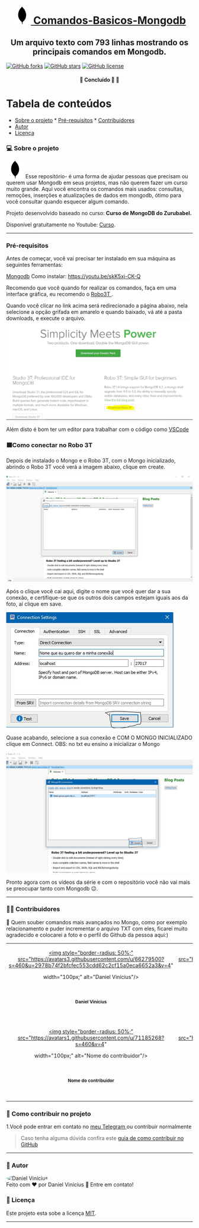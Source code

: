 

<h1  align="center">
<a  href="#"  alt="Repositório dos comandos Mongodb">
<img  alt="Logo MongoDb"  src="./assets/mongodb.svg">
Comandos-Basicos-Mongodb</a>
</h1>

<h2 align="center">
    Um arquivo texto com 793 linhas mostrando os principais comandos em Mongodb.
</h2>

<p> 

[![GitHub forks](https://img.shields.io/github/forks/Daniel-Vinicius/Comandos-Basicos-Mongo-db?style=social)](https://github.com/Daniel-Vinicius/Comandos-Basicos-Mongo-db/network)
[![GitHub stars](https://img.shields.io/github/stars/Daniel-Vinicius/Comandos-Basicos-Mongo-db?style=social)](https://github.com/Daniel-Vinicius/Comandos-Basicos-Mongo-db/stargazers)
[![GitHub license](https://img.shields.io/github/license/Daniel-Vinicius/Comandos-Basicos-Mongo-db)](https://github.com/Daniel-Vinicius/Comandos-Basicos-Mongo-db/blob/master/LICENSE)

<h4 align="center">
	🚧   Concluído 🚀 🚧
</h4>

Tabela de conteúdos
=================
<!--ts-->
   * [Sobre o projeto](#sobre)
    * [Pré-requisitos](#pré-requisitos)
    * [Contribuidores](#contribuidores)
   * [Autor](#autor)
   * [Licença](#licença)
<!--te-->


### 💻 Sobre o projeto<a id="sobre"></a>

<img  alt="Logo MongoDb "  src="./assets/mongodb.svg"> Esse repositório- é uma forma de ajudar pessoas que precisam ou querem usar Mongodb em seus projetos, mas não querem fazer um curso muito grande. Aqui você encontra os comandos mais usados: consultas, remoções, inserções e atualizações de dados em mongodb, ótimo para você consultar quando esquecer algum comando.


Projeto desenvolvido baseado no curso: **Curso de MongoDB do Zurubabel.**

 Disponível gratuitamente no Youtube: [Curso](https://www.youtube.com/playlist?list=PL4OAe-tL47sZeAX1LXxSZxXtqj1fYGkF1).

---
### Pré-requisitos

Antes de começar, você vai precisar ter instalado em sua máquina as seguintes ferramentas:

<a href="https://www.mongodb.com/try/download/community">Mongodb</a>
Como instalar:  https://youtu.be/skK5xj-CK-Q

Recomendo que você quando for realizar os comandos, faça em uma interface gráfica, eu recomendo o <a href="https://robomongo.org/download"> Robo3T </a>.

Quando você clicar no link acima será redirecionado a página abaixo, nela selecione a opção grifada em amarelo e quando baixado, vá até a pasta downloads, e execute o arquivo.
<img  alt="página de download"  src="./assets/imagem-dowload.jpg"> 


Além disto é bom ter um editor para trabalhar com o código como [VSCode](https://code.visualstudio.com/)


### 🟦Como conectar no Robo 3T<a id="robomongo"> </a>

  

Depois de instalado o Mongo e o Robo 3T, com o Mongo inicializado, abrindo o Robo 3T você verá a imagem abaixo, clique em create.

<img  src="./assets/robo1.jpg">

Após o clique você cai aqui, digite o nome que você quer dar a sua conexão, e certifique-se que os outros dois campos estejam iguais aos da foto, aí clique em save.

<img  src="./assets/robo2.jpg">

Quase acabando, selecione a sua conexão e COM O MONGO INICIALIZADO clique em Connect.
OBS: no txt eu ensino a inicializar o Mongo

<img  src="./assets/robo3.jpg">

Pronto agora com os vídeos da série e com o repositório você não vai mais se preocupar tanto com Mongodb 😉.

---

### 👨‍💻 Contribuidores <a id="contribuidores"> </a>

💜 Quem souber comandos mais avançados no Mongo, como por exemplo relacionamento e puder incrementar o arquivo TXT com eles, ficarei muito agradecido e colocarei a foto e o perfil do Github da pessoa aqui:)


<table>

<tr>

  

<td  align="center">

<a  href="https://github.com/Daniel-Vinicius">

<img  style="border-radius: 50%;"  src="https://avatars3.githubusercontent.com/u/66279500?s=460&u=2978b74f2bfcfec553cdd62c2cf15a0eca6652a3&v=4"

width="100px;"  alt="Daniel Vinícius"/>

<br />

<sub><b>Daniel Vinícius</b></sub>

</a> <br />

</td>

  

<td  align="center">

<a  href="https://github.com">

<img  style="border-radius: 50%;"  src="https://avatars1.githubusercontent.com/u/71185268?s=460&v=4"

width="100px;"  alt="Nome do contribuidor"/>

<br />

<sub><b>Nome do contribuidor</b></sub>

</a> <br />

</td>

<td  align="center">

<a  href="https://github.com">

<img  style="border-radius: 50%;"  src="https://avatars1.githubusercontent.com/u/71185268?s=460&v=4"

width="100px;"  alt="Nome do contribuidor"/>

<br />

<sub><b>Nome do contribuidor</b></sub>

</a> <br />

</td>

  

<td  align="center">

<a  href="https://github.com">

<img  style="border-radius: 50%;"  src="https://avatars1.githubusercontent.com/u/71185268?s=460&v=4"

width="100px;"  alt="Nome do contribuidor"/>

<br />

<sub><b>Nome do contribuidor</b></sub>

</a> <br />

</td>

  
  

<td  align="center">

<a  href="https://github.com">

<img  style="border-radius: 50%;"  src="https://avatars1.githubusercontent.com/u/71185268?s=460&v=4"

width="100px;"  alt="Nome do contribuidor"/>

<br />

<sub><b>Nome do contribuidor</b></sub>

</a> <br />

</td>

  

</tr>

  

<tr>

  
  

<td  align="center">

<a  href="https://github.com">

<img  style="border-radius: 50%;"  src="https://avatars1.githubusercontent.com/u/71185268?s=460&v=4"

width="100px;"  alt="Nome do contribuidor"/>

<br />

<sub><b>Nome do contribuidor</b></sub>

</a> <br />

</td>

  

<td  align="center">

<a  href="https://github.com">

<img  style="border-radius: 50%;"  src="https://avatars1.githubusercontent.com/u/71185268?s=460&v=4"

width="100px;"  alt="Nome do contribuidor"/>

<br />

<sub><b>Nome do contribuidor</b></sub>

</a> <br />

</td>

<td  align="center">

<a  href="https://github.com">

<img  style="border-radius: 50%;"  src="https://avatars1.githubusercontent.com/u/71185268?s=460&v=4"

width="100px;"  alt="Nome do contribuidor"/>

<br />

<sub><b>Nome do contribuidor</b></sub>

</a> <br />

</td>

  

<td  align="center">

<a  href="https://github.com">

<img  style="border-radius: 50%;"  src="https://avatars1.githubusercontent.com/u/71185268?s=460&v=4"

width="100px;"  alt="Nome do contribuidor"/>

<br />

<sub><b>Nome do contribuidor</b></sub>

</a> <br />

</td>

  
  

<td  align="center">

<a  href="https://github.com">

<img  style="border-radius: 50%;"  src="https://avatars1.githubusercontent.com/u/71185268?s=460&v=4"

width="100px;"  alt="Nome do contribuidor"/>

<br />

<sub><b>Nome do contribuidor</b></sub>

</a> <br />

</td>

</tr>

  

</table>

### 💪 Como contribuir no projeto

1.Você pode entrar em contato no <a href="https://t.me/DanielVini"> meu Telegram </a> ou contribuir normalmente

> Caso tenha alguma dúvida confira este [guia de como contribuir no GitHub](./CONTRIBUTING.md)

---

### 🦸 Autor <a id="autor"> </a>


<a href="https://github.com/Daniel-Vinicius" style="text-decoration: none;">
<img style="border-radius: 50%;" src="https://avatars3.githubusercontent.com/u/66279500?s=460&u=2978b74f2bfcfec553cdd62c2cf15a0eca6652a3&v=4" width="100px;"  alt="Daniel Vinícius"/>

<br />
<span> Feito com ❤️ por Daniel Vinícius 👋 Entre em contato! </span> 
</a>


### 📝 Licença <a id="licença"> </a>

Este projeto esta sobe a licença [MIT](./LICENSE).

---
